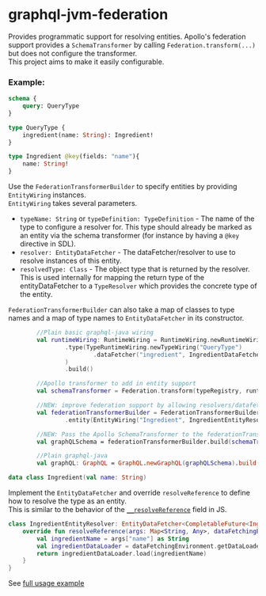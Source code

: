# graphql-jvm-federation
Provides programmatic support for resolving entities.
Apollo's federation support provides a `SchemaTransformer` by calling `Federation.transform(...)`  but does not configure the transformer.  
This project aims to make it easily configurable.  


### Example:
```graphql
schema {
    query: QueryType
}

type QueryType {
    ingredient(name: String): Ingredient!
}

type Ingredient @key(fields: "name"){
    name: String!
}
```
Use the `FederationTransformerBuilder` to specify entities by providing `EntityWiring` instances.  
`EntityWiring` takes several parameters.  
* `typeName: String` or `typeDefinition: TypeDefinition` - The name of the type to configure a resolver for.  This type should already be 
marked as an entity via the schema transformer (for instance by having a `@key` directive in SDL).  
* `resolver: EntityDataFetcher` - The dataFetcher/resolver to use to resolve instances of this entity.  
* `resolvedType: Class`  - The object type that is returned by the resolver.  This is used internally for mapping the return type of the 
entityDataFetcher to a `TypeResolver` which provides the concrete type of the entity.  

`FederationTransformerBuilder` can also take a map of classes to type names and a map of type names to `EntityDataFetcher` in its constructor.  
```kotlin
        //Plain basic graphql-java wiring
        val runtimeWiring: RuntimeWiring = RuntimeWiring.newRuntimeWiring()
                .type(TypeRuntimeWiring.newTypeWiring("QueryType")
                        .dataFetcher("ingredient", IngredientDataFetcher().getIngredient())
                )
                .build()

        //Apollo transformer to add in entity support
        val schemaTransformer = Federation.transform(typeRegistry, runtimeWiring)

        //NEW: improve federation support by allowing resolvers/datafetchers for each individual entity to be passed in at once
        val federationTransformerBuilder = FederationTransformerBuilder()
                .entity(EntityWiring("Ingredient", IngredientEntityResolver(), Ingredient::class))

        //NEW: Pass the Apollo SchemaTransformer to the federationTransformerBuilder
        val graphQLSchema = federationTransformerBuilder.build(schemaTransformer)

        //Plain graphql-java
        val graphQL: GraphQL = GraphQL.newGraphQL(graphQLSchema).build()
```
```kotlin
data class Ingredient(val name: String)
```
Implement the `EntityDataFetcher`  and override `resolveReference` to define how to resolve the type as an entity.  
This is similar to the behavior of the [`__resolveReference`](https://www.apollographql.com/docs/federation/api/apollo-federation/#__resolvereference) 
field in JS.  
```kotlin
class IngredientEntityResolver: EntityDataFetcher<CompletableFuture<Ingredient>?> {
    override fun resolveReference(args: Map<String, Any>, dataFetchingEnvironment: DataFetchingEnvironment): CompletableFuture<Ingredient>? {
        val ingredientName = args["name"] as String
        val ingredientDataLoader = dataFetchingEnvironment.getDataLoader<String, Ingredient>("example.ingredient")
        return ingredientDataLoader.load(ingredientName)
    }
}
```
See [full usage example](../graphql-jvm-federation-example)

